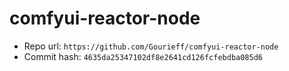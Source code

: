 # comfyui-reactor-node
- Repo url: `https://github.com/Gourieff/comfyui-reactor-node`
- Commit hash: `4635da25347102df8e2641cd126fcfebdba085d6`